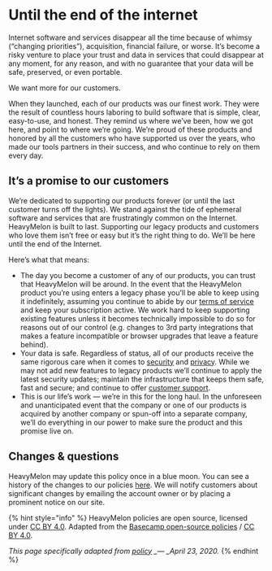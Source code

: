 # Until the end of the internet

Internet software and services disappear all the time because of whimsy \(“changing priorities”\), acquisition, financial failure, or worse. It’s become a risky venture to place your trust and data in services that could disappear at any moment, for any reason, and with no guarantee that your data will be safe, preserved, or even portable.

We want more for our customers.

When they launched, each of our products was our finest work. They were the result of countless hours laboring to build software that is simple, clear, easy-to-use, and honest. They remind us where we’ve been, how we got here, and point to where we’re going. We’re proud of these products and honored by all the customers who have supported us over the years, who made our tools partners in their success, and who continue to rely on them every day.

## It’s a promise to our customers

We’re dedicated to supporting our products forever \(or until the last customer turns off the lights\). We stand against the tide of ephemeral software and services that are frustratingly common on the Internet. HeavyMelon is built to last. Supporting our legacy products and customers who love them isn’t free or easy but it’s the right thing to do. We’ll be here until the end of the Internet.

Here’s what that means:

* The day you become a customer of any of our products, you can trust that HeavyMelon will be around. In the event that the HeavyMelon product you’re using enters a legacy phase you’ll be able to keep using it indefinitely, assuming you continue to abide by our [terms of service](terms-of-service.md) and keep your subscription active. We work hard to keep supporting existing features unless it becomes technically impossible to do so for reasons out of our control \(e.g. changes to 3rd party integrations that makes a feature incompatible or browser upgrades that leave a feature behind\).
* Your data is safe. Regardless of status, all of our products receive the same rigorous care when it comes to [security](security-overview.md) and [privacy](privacy-policy/). While we may not add new features to legacy products we’ll continue to apply the latest security updates; maintain the infrastructure that keeps them safe, fast and secure; and continue to offer [customer support](mailto:support@heavymelon.com).
* This is our life’s work — we’re in this for the long haul. In the unforeseen and unanticipated event that the company or one of our products is acquired by another company or spun-off into a separate company, we’ll do everything in our power to make sure the product and this promise live on.

## Changes & questions

HeavyMelon may update this policy once in a blue moon. You can see a history of the changes to our policies [here](https://github.com/heavymelon/docs/commits/main/legal). We will notify customers about significant changes by emailing the account owner or by placing a prominent notice on our site.

{% hint style="info" %}
HeavyMelon policies are open source, licensed under [CC BY 4.0](https://creativecommons.org/licenses/by/4.0/). Adapted from the [Basecamp open-source policies](https://github.com/basecamp/policies) / [CC BY 4.0](https://creativecommons.org/licenses/by/4.0/).

_This page specifically adapted from_ [_policy_](https://github.com/basecamp/policies/blob/a88ad6072382ec404652568efc29495cb84202e5/until-the-end-of-the-internet/index.md) _\_— \_April 23, 2020._
{% endhint %}

